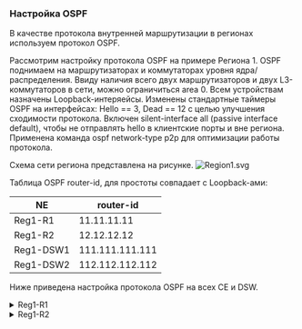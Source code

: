 ### Настройка OSPF

В качестве протокола внутренней маршрутизации в регионах используем протокол OSPF.

Рассмотрим настройку протокола OSPF на примере Региона 1. OSPF поднимаем на маршрутизаторах и коммутаторах уровня ядра/распределения.
Ввиду наличия всего двух маршрутизаторов и двух L3-коммутаторов в сети, можно ограничиться area 0. Всем устройствам назначены Loopback-интеряейсы.
Изменены стандартные таймеры OSPF на интерфейсах: Hello == 3, Dead == 12 с целью улучшения сходимости протокола. Включен silent-interface all
(passive interface default), чтобы не отправлять hello в клиентские порты и вне региона. Применена команда ospf network-type p2p для оптимизации работы протокола.

Схема сети региона представлена на рисунке. 
![Region1.svg](./img/Region1.svg)

Таблица OSPF router-id, для простоты совпадает с Loopback-ами:

| NE | router-id | 
|-----| ----| 
|Reg1-R1 | 11.11.11.11 |
|Reg1-R2 | 12.12.12.12 |
|Reg1-DSW1 | 111.111.111.111 |
|Reg1-DSW2 | 112.112.112.112 |


Ниже приведена настройка протокола OSPF на всех CE и DSW.
<details>
<summary>  Reg1-R1 </summary>
 
 ``` 
ospf 1 router-id 11.11.11.11
 import-route direct
 silent-interface all
 undo silent-interface GE0/1
 undo silent-interface GE0/2
 undo silent-interface GE5/0
  area 0
 quit
quit

int loopback0
 ospf 1 area 0
quit

int GE0/1
 ospf 1 area 0
 ospf network-type p2p
 ospf timer hello 3
 ospf timer dead 12
quit

int GE0/2
 ospf 1 area 0
 ospf network-type p2p
 ospf timer hello 3
 ospf timer dead 12
quit

int GE5/0
 ospf 1 area 0
 ospf network-type p2p
 ospf timer hello 3
 ospf timer dead 12
quit
 
 ```
</details>
<details>
<summary>  Reg1-R2 </summary>
 ```
ospf 1 router-id 12.12.12.12
 import-route direct
 silent-interface all
 undo silent-interface GE0/1
 undo silent-interface GE0/2
 undo silent-interface GE5/0
  area 0
 quit
quit

int loopback0
 ospf 1 area 0
quit

int GE0/1
 ospf 1 area 0
 ospf network-type p2p
 ospf timer hello 3
 ospf timer dead 12
quit

int GE0/2
 ospf 1 area 0
 ospf network-type p2p
 ospf timer hello 3
 ospf timer dead 12
quit

int GE5/0
 ospf 1 area 0
 ospf network-type p2p
 ospf timer hello 3
 ospf timer dead 12
quit

 ```
</details>
